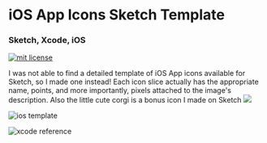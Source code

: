 # iOS App Icons Sketch Template 

### Sketch, Xcode, iOS

<a href="https://opensource.org/licenses/MIT"><img src="https://img.shields.io/badge/mit-license-brightgreen.svg" alt="mit license"></a>

I was not able to find a detailed template of iOS App icons available for Sketch, so I made one instead! 
Each icon slice actually has the appropriate name, points, and more importantly, pixels attached to the image's description. Also the little cute corgi is a bonus icon I made on Sketch <img src="https://d1u5p3l4wpay3k.cloudfront.net/pewdiepiestubersimulator_gamepedia_en/1/12/Corgi.png">

![ios template](https://github.com/kairaygun/ios_app_icons_template/blob/master/images/ios_template_preview.png)

![xcode reference](https://github.com/kairaygun/ios_app_icons_template/blob/master/images/Xcode_app_icons_reference.png)